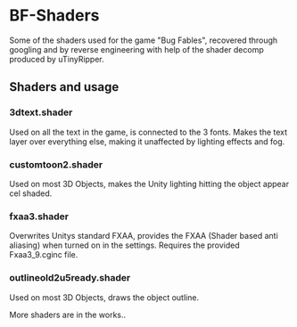 # BF-Shaders
Some of the shaders used for the game "Bug Fables", recovered through googling and by reverse engineering with help of the shader decomp produced by uTinyRipper.
## Shaders and usage
### 3dtext.shader
Used on all the text in the game, is connected to the 3 fonts. Makes the text layer over everything else, making it unaffected by lighting effects and fog.
### customtoon2.shader
Used on most 3D Objects, makes the Unity lighting hitting the object appear cel shaded.
### fxaa3.shader
Overwrites Unitys standard FXAA, provides the FXAA (Shader based anti aliasing) when turned on in the settings. Requires the provided Fxaa3_9.cginc file.
### outlineold2u5ready.shader
Used on most 3D Objects, draws the object outline.

More shaders are in the works..
